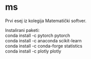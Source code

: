 # ms

Prvi esej iz kolegija Matematički softver.

Instalirani paketi:<br/>
conda install -c pytorch pytorch<br/>
conda install -c anaconda scikit-learn<br/>
conda install -c conda-forge statistics<br/>
conda install -c plotly plotly

